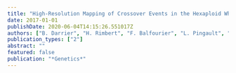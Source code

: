 ```yaml
---
title: "High-Resolution Mapping of Crossover Events in the Hexaploid Wheat Genome Suggests a Universal Recombination Mechanism"
date: 2017-01-01
publishDate: 2020-06-04T14:15:26.551017Z
authors: ["B. Darrier", "H. Rimbert", "F. Balfourier", "L. Pingault", "A.A. Josselin", "Bertrand Servin", "J. Navarro", "F. Choulet", "E. Paux", "P. Sourdille"]
publication_types: ["2"]
abstract: ""
featured: false
publication: "*Genetics*"
---
```


